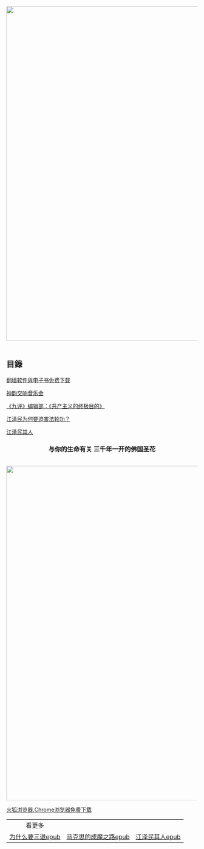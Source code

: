 
<table>

<div align="center">
<IMG SRC="https://github.com/dfchunsring/drdr/blob/master/imgang/mhPic_9.jpg?raw=true" width=880></a><br></div>
</table>  
<h2><b>目錄</b></h2>
<p></p>
<td><a href='https://github.com/dfchunsring/wer/blob/master/epgh.md'>翻墙软件與电子书免费下载</a></td></br>
<p></p>
<td><a href='https://github.com/dfchunsring/drdr/blob/master/dic.md'>神韵交响音乐会</a></td></br>
<p></p>
<td><a href='https://github.com/dfchunsring/yue/blob/master/uty.md'>《九评》编辑部：《共产主义的终极目的》</a></td></br>
<p></p>
<td><a href='https://github.com/dfchunsring/drdr/blob/master/README.md'>江泽民为何要迫害法轮功？</a></td></br>
<p></p>
<td><a href='https://github.com/dfchunsring/wer/blob/master/jzmqr.md'>江泽民其人</a></td></br>
<p></p>
<div align="center"><h3>与你的生命有关 三千年一开的佛国圣花</h3> </div></br>
<div align="center">
<IMG SRC="https://github.com/dfchunsring/drdr/blob/master/imgang/ytdbcf0312436.jpg?raw=true" width=880></a><br></div>
<p></p>
<td><a href='https://github.com/dfchunsring/wer/blob/master/phpn.md'>火狐浏览器,Chrome浏览器免费下载</a></td></br>
<table>
<tr>
<td align="center">看更多</td>
</tr>
<tr>
	<td><a href="https://git.io/whytd">为什么要三退epub</a></td>	
	<td><a href="https://git.io/mks">马克思的成魔之路epub</a></td>
	<td><a href="https://git.io/jzmqr">江泽民其人epub</a></td>

</tr>
</table>
